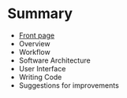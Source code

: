 # Summary

* [Front page](front_page.md)
* Overview
* Workflow
* Software Architecture
* User Interface
* Writing Code
* Suggestions for improvements

